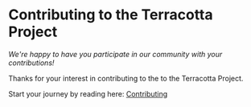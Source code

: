
# Contributing to the Terracotta Project

_We're happy to have you participate in our community with your contributions!_

Thanks for your interest in contributing to the to the Terracotta Project.

Start your journey by reading here: [Contributing](CONTRIBUTING.md)
